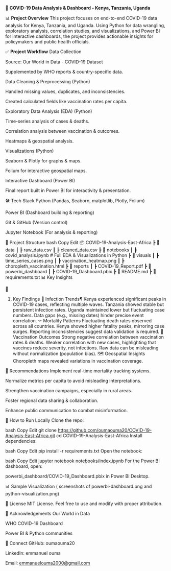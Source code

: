 🦠 **COVID-19 Data Analysis & Dashboard - Kenya, Tanzania, Uganda**

📊 **Project Overview**
This project focuses on end-to-end COVID-19 data analysis for Kenya, Tanzania, and Uganda. Using Python for data wrangling, exploratory analysis, correlation studies, and visualizations, and Power BI for interactive dashboards, the project provides actionable insights for policymakers and public health officials.

✅ **Project Workflow**
Data Collection

Source: Our World in Data - COVID-19 Dataset

Supplemented by WHO reports & country-specific data.

Data Cleaning & Preprocessing (Python)

Handled missing values, duplicates, and inconsistencies.

Created calculated fields like vaccination rates per capita.

Exploratory Data Analysis (EDA) (Python)

Time-series analysis of cases & deaths.

Correlation analysis between vaccination & outcomes.

Heatmaps & geospatial analysis.

Visualizations (Python)

Seaborn & Plotly for graphs & maps.

Folium for interactive geospatial maps.

Interactive Dashboard (Power BI)

Final report built in Power BI for interactivity & presentation.

🛠️ Tech Stack
Python (Pandas, Seaborn,  matplotlib, Plotly, Folium)

Power BI (Dashboard building & reporting)

Git & GitHub (Version control)

Jupyter Notebook (For analysis & reporting)

📂 Project Structure
bash
Copy
Edit
📦 COVID-19-Analysis-East-Africa
 ┣ 📂 data
 ┃ ┣ raw_data.csv
 ┃ ┣ cleaned_data.csv
 ┣ 📂 notebooks
 ┃ ┣ covid_analysis.ipynb  # Full EDA & Visualizations in Python
 ┣ 📂 visuals
 ┃ ┣ time_series_cases.png
 ┃ ┣ vaccination_heatmap.png
 ┃ ┣ choropleth_vaccination.html
 ┣ 📂 reports
 ┃ ┣ COVID-19_Report.pdf
 ┣ 📂 powerbi_dashboard
 ┃ ┣ COVID-19_Dashboard.pbix
 ┣ 📄 README.md
 ┣ 📄 requirements.txt
📊 Key Insights

📝
1. Key Findings
🦠 Infection Trends¶
Kenya experienced significant peaks in COVID-19 cases, reflecting multiple waves.
Tanzania showed stable but persistent infection rates.
Uganda maintained lower but fluctuating case numbers.
Data gaps (e.g., missing dates) hinder precise event correlation.
⚰️ Mortality Patterns
Fluctuating death rates observed across all countries.
Kenya showed higher fatality peaks, mirroring case surges.
Reporting inconsistencies suggest data validation is required.
💉 Vaccination Outcomes
Strong negative correlation between vaccination rates & deaths.
Weaker correlation with new cases, highlighting that vaccines reduce severity, not infections.
Raw data can be misleading without normalization (population bias).
🗺️ Geospatial Insights
Choropleth maps revealed variations in vaccination coverage.

🎯 Recommendations
Implement real-time mortality tracking systems.

Normalize metrics per capita to avoid misleading interpretations.

Strengthen vaccination campaigns, especially in rural areas.

Foster regional data sharing & collaboration.

Enhance public communication to combat misinformation.

🚀 How to Run Locally
Clone the repo:

bash
Copy
Edit
git clone https://github.com/oumaouma20/COVID-19-Analysis-East-Africa.git
cd COVID-19-Analysis-East-Africa
Install dependencies:

bash
Copy
Edit
pip install -r requirements.txt
Open the notebook:

bash
Copy
Edit
jupyter notebook notebooks/index.ipynb
For the Power BI dashboard, open:

powerbi_dashboard/COVID-19_Dashboard.pbix in Power BI Desktop.

📊 Sample Visualization
( screenshots of powerbi-dashboard.png and python-visualization.png)


📄 License
MIT License. Feel free to use and modify with proper attribution.

🙌 Acknowledgements
Our World in Data

WHO COVID-19 Dashboard

Power BI & Python communities

🔗 Connect
GitHub: oumaouma20

LinkedIn: emmanuel ouma

Email: emmanuelouma2000@gmail.com

